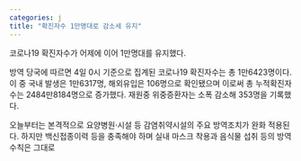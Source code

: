 ```yaml
---
categories: j
title: "확진자수 1만명대로 감소세 유지"
---
```

코로나19 확진자수가 어제에 이어 1만명대를 유지했다.

방역 당국에 따르면 4일 0시 기준으로 집계된 코로나19 확진자수는 총 1만6423명이다. 이 중 국내 발생은 1만6317명, 해외유입은 106명으로 확인됐으며 이로써 총 누적확진자수는 2484만8184명으로 증가했다. 재원중 위중증환자는 소폭 감소해 353명을 기록했다.







오늘부터는 본격적으로 요양병원&middot;시설 등 감염취약시설의 주요 방역조치가 완화 적용된다. 하지만 백신접종이력 등을 충족해야 하며 실내 마스크 착용과 음식물 섭취 등의 방역수칙은 그대로 